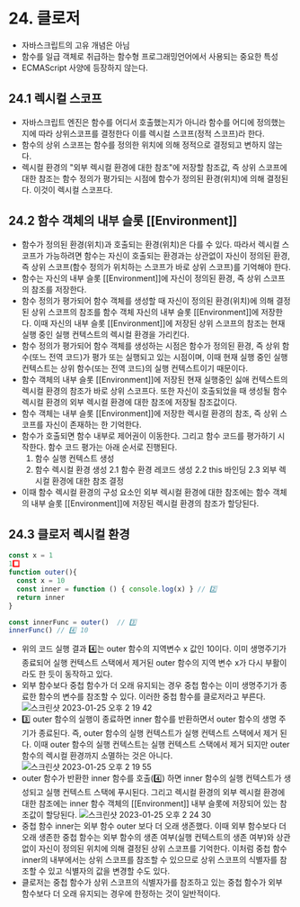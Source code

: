 
# 24. 클로저
- 자바스크립트의 고유 개념은 아님
- 함수를 일급 객체로 취급하는 함수형 프로그래밍언어에서 사용되는 중요한 특성
- ECMAScript 사양에 등장하지 않는다.

## 24.1 렉시컬 스코프
- 자바스크립트 엔진은 함수를 어디서 호출했는지가 아니라 함수를 어디에 정의했는지에 따라 상위스코프를 결정한다 이를 렉시컬 스코프(정적 스코프)라 한다.
- 함수의 상위 스코프는 함수를 정의한 위치에 의해 정적으로 결정되고 변하지 않는다.
- 렉시컬 환경의 "외부 렉시컬 환경에 대한 참조"에 저장할 참조값, 즉 상위 스코프에 대한 참조는 함수 정의가 평가되는 시점에 함수가 정의된 환경(위치)에 의해 결정된다. 이것이 렉시컬 스코프다. 

## 24.2 함수 객체의 내부 슬롯 [[Environment]]
- 함수가 정의된 환경(위치)과 호출되는 환경(위치)은 다를 수 있다. 따라서 렉시컬 스코프가 가능하려면 함수는 자신이 호출되는 환경과는 상관없이 자신이 정의된 환경, 즉 상위 스코프(함수 정의가 위치하는 스코프가 바로 상위 스코프)를 기억해야 한다.
- 함수는 자신의 내부 슬롯 [[Environment]]에 자신이 정의된 환경, 즉 상위 스코프의 참조를 저장한다.
- 함수 정의가 평가되어 함수 객체를 생성할 때 자신이 정의된 환경(위치)에 의해 결정된 상위 스코프의 참조를 함수 객체 자신의 내부 슬롯 [[Environment]]에 저장한다. 이때 자신의 내부 슬롯 [[Environment]]에 저장된 상위 스코프의 참조는 현재 실행 중인 실행 컨텍스트의 렉시컬 환경을 가리킨다.
- 함수 정의가 평가되어 함수 객체를 생성하는 시점은 함수가 정의된 환경, 즉 상위 함수(또느 전역 코드)가 평가 또는 실행되고 있는 시점이며, 이때 현재 실행 중인 실행 컨텍스트는 상위 함수(또는 전역 코드)의 실행 컨텍스트이기 때문이다.
- 함수 객체의 내부 슬롯 [[Environment]]에 저장된 현재 실행중인 싫애 컨텍스트의 렉시컬 환경의 참조가 바로 상위 스코프다. 또한 자신이 호출되었을 때 생성될 함수 렉시컬 환경의 외부 렉시컬 환경에 대한 참조에 저장될 참조값이다.
- 함수 객체는 내부 슬롯 [[Environment]]에 저장한 렉시컬 환경의 참조, 즉 상위 스코프를 자신이 존재하는 한 기억한다.
- 함수가 호출되면 함수 내부로 제어권이 이동한다. 그리고 함수 코드를 평가하기 시작한다. 함수 코드 평가는 아래 순서로 진행된다.
  1. 함수 실행 컨텍스트 생성
  2. 함수 렉시컬 환경 생성
	  2.1 함수 환경 레코드 생성
	  2.2 this 바인딩
	  2.3 외부 렉시컬 환경에 대한 참조 결정
- 이때 함수 렉시컬 환경의 구성 요소인 외부 렉시컬 환경에 대한 참조에는 함수 객체의 내부 슬롯 [[Environment]]에 저장된 렉시컬 환경의 참조가 할당된다.

## 24.3 클로저 렉시컬 환경
```js
const x = 1
1️⃣
function outer(){
  const x = 10
  const inner = function () { console.log(x) } // 2️⃣
  return inner
}

const innerFunc = outer()  // 3️⃣
innerFunc() // 4️⃣ 10
```
- 위의 코드 실행 결과 4️⃣는 outer 함수의 지역변수 x 값인 10이다. 이미 생명주기가 종료되어 실행 컨텍스트 스택에서 제거된 outer 함수의 지역 변수 x가 다시 부활이라도 한 듯이 동작하고 있다.
- 외부 함수보다 중첩 함수가 더 오래 유지되는 경우 중첩 함수는 이미 생명주기가 종료한 함수의 변수를 참조할 수 있다. 이러한 중첩 함수를 클로저라고 부른다.
![스크린샷 2023-01-25 오후 2 19 42](https://user-images.githubusercontent.com/93522658/214487099-0e018f1e-f5ca-4e62-babc-b8db511a6a8c.png)
- 3️⃣ outer 함수의 실행이 종료하면 inner 함수를 반환하면서 outer 함수의 생명 주기가 종료된다. 즉, outer 함수의 실행 컨텍스트가 실행 컨텍스트 스택에서 제거 된다. 이때 outer 함수의 실행 컨텍스트는 실행 컨텍스트 스택에서 제거 되지만 outer 함수의 렉시컬 환경까지 소멸하는 것은 아니다.
![스크린샷 2023-01-25 오후 2 19 55](https://user-images.githubusercontent.com/93522658/214487137-341e467e-a314-4bf0-ad6d-821526224184.png)
- outer 함수가 반환한 inner 함수를 호출(4️⃣) 하면 inner 함수의 실행 컨텍스트가 생성되고 실행 컨텍스트 스택에 푸시된다. 그리고 렉시컬 환경의 외부 렉시컬 환경에 대한 참조에는 inner 함수 객체의 [[Environment]] 내부 슬롯에 저장되어 있는 참조값이 할당된다.
![스크린샷 2023-01-25 오후 2 24 30](https://user-images.githubusercontent.com/93522658/214487215-34d773ae-4a15-47f8-a8b8-dfea0e1aefe2.png)
- 중첩 함수 inner는 외부 함수 outer 보다 더 오래 생존했다. 이때 외부 함수보다 더 오래 생존한 중첩 함수는 외부 함수의 생존 여부(실행 컨텍스트의 생존 여부)와 상관없이 자신이 정의된 위치에 의해 결정된 상위 스코프를 기억한다. 이처럼 중첩 함수 inner의 내부에서는 상위 스코프를 참조할 수 있으므로 상위 스코프의 식별자를 참조할 수 있고 식별자의 값을 변경할 수도 있다.
- 클로저는 중첩 함수가 상위 스코프의 식별자가를 참조하고 있는 중첩 함수가 외부 함수보다 더 오래 유지되는 경우에 한정하는 것이 일반적이다.
